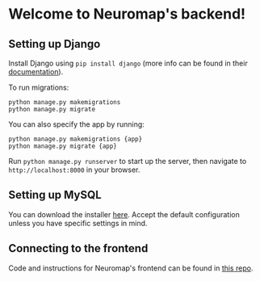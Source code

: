 # Welcome to Neuromap's backend!

## Setting up Django

Install Django using `pip install django` (more info can be found in their [documentation](https://docs.djangoproject.com/en/5.0/faq/install/)).

To run migrations:
```
python manage.py makemigrations
python manage.py migrate
```
You can also specify the app by running: 
```
python manage.py makemigrations {app}
python manage.py migrate {app}
```

Run `python manage.py runserver` to start up the server, then navigate to `http://localhost:8000` in your browser. 

## Setting up MySQL

You can download the installer [here](https://dev.mysql.com/downloads/installer/). Accept the default configuration unless you have specific settings in mind.

## Connecting to the frontend

Code and instructions for Neuromap's frontend can be found in [this repo](https://github.com/zoeyz101/brain-tumor-segmentation-frontend).
